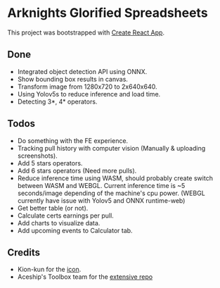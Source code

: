 # Arknights Glorified Spreadsheets

This project was bootstrapped with [Create React App](https://github.com/facebook/create-react-app).

## Done

- Integrated object detection API using ONNX.
- Show bounding box results in canvas.
- Transform image from 1280x720 to 2x640x640.
- Using Yolov5s to reduce inference and load time.
- Detecting 3*, 4* operators.

## Todos

- Do something with the FE experience.
- Tracking pull history with computer vision (Manually & uploading screenshots).
- Add 5 stars operators.
- Add 6 stars operators (Need more pulls).
- Reduce inference time using WASM, should probably create switch between WASM and WEBGL. Current inference time is ~5 seconds/image depending of the machine's cpu power. (WEBGL currently have issue with Yolov5 and ONNX runtime-web)
- Get better table (or not).
- Calculate certs earnings per pull.
- Add charts to visualize data.
- Add upcoming events to Calculator tab.


## Credits
- Kion-kun for the [icon](https://twitter.com/kionkun1/status/1232194826919018499).
- Aceship's Toolbox team for the [extensive repo](https://github.com/Aceship/AN-EN-Tags)
